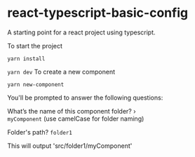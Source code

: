 # react-typescript-basic-config

A starting point for a react project using typescript. 

To start the project 

`yarn install`

`yarn dev`
To create a new component

`yarn new-component `

You'll be prompted to answer the following questions:

What’s the name of this component folder? ›  
`myComponent` (use camelCase for folder naming)

Folder's path?
`folder1` 

This will output
'src/folder1/myComponent'



